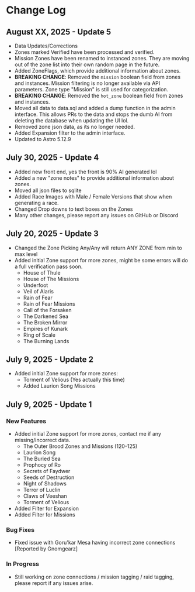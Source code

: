 # Change Log

## August XX, 2025 - Update 5
- Data Updates/Corrections
- Zones marked Verified have been processed and verified.
- Mission Zones have been renamed to instanced zones. They are moving out of the zone list into their own random page in the future.
- Added ZoneFlags, which provide additional information about zones.
- **BREAKING CHANGE**: Removed the `mission` boolean field from zones and instances. Mission filtering is no longer available via API parameters. Zone type "Mission" is still used for categorization.
- **BREAKING CHANGE**: Removed the `hot_zone` boolean field from zones and instances.
- Moved all data to data.sql and added a dump function in the admin interface. This allows PRs to the data and stops the dumb AI from deleting the database when updating the UI lol.
- Removed zone json data, as its no longer needed.
- Added Expansion filter to the admin interface.
- Updated to Astro 5.12.9


## July 30, 2025 - Update 4
- Added new front end, yes the front is 90% AI generated lol
- Added a new "zone notes" to provide additional information about zones.
- Moved all json files to sqlite
- Added Race Images with Male / Female Versions that show when generating a race.
- Changed Drop downs to text boxes on the Zones
- Many other changes, please report any issues on GitHub or Discord

## July 20, 2025 - Update 3
- Changed the Zone Picking Any/Any will return ANY ZONE from min to max level
- Added initial Zone support for more zones, might be some errors will do a full verification pass soon.
  - House of Thule
  - House of The Missions
  - Underfoot
  - Veil of Alaris
  - Rain of Fear
  - Rain of Fear Missions
  - Call of the Forsaken
  - The Darkened Sea
  - The Broken Mirror
  - Empires of Kunark
  - Ring of Scale
  - The Burning Lands

## July 9, 2025 - Update 2
- Added initial Zone support for more zones:
  - Torment of Velious (Yes actually this time)
  - Added Laurion Song Missions

## July 9, 2025 - Update 1
### New Features
- Added initial Zone support for more zones, contact me if any missing/incorrect data.
  - The Outer Brood Zones and Missions (120-125)
  - Laurion Song
  - The Buried Sea
  - Prophocy of Ro
  - Secrets of Faydwer
  - Seeds of Destruction
  - Night of Shadows
  - Terror of Luclin
  - Claws of Veeshan
  - Torment of Velious
- Added Filter for Expansion
- Added Filter for Missions

### Bug Fixes
- Fixed issue with Goru'kar Mesa having incorrect zone connections [Reported by Gnomgearz]

### In Progress
- Still working on zone connections / mission tagging / raid tagging, please report if any issues arise.
